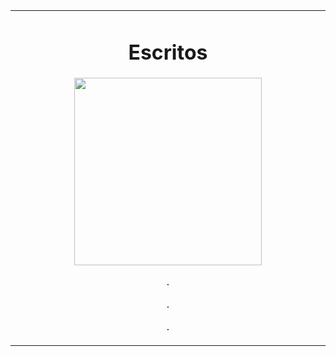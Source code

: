 <table align="center"><tr><td align="center" width="9999">
  
  # Escritos
  
  
<img src="https://kuon.s-ul.eu/pmGc4x3D" height="300" align="center">

.

.

.
</td></tr></table>
